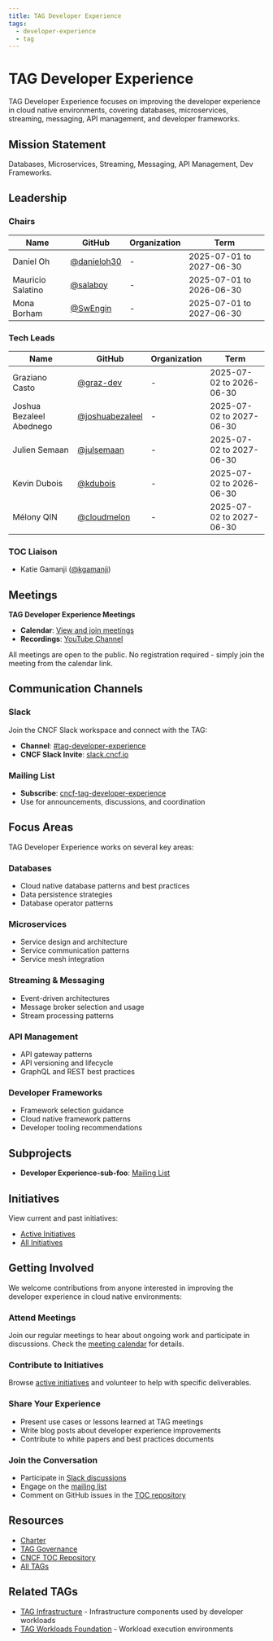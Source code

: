 ```yaml
---
title: TAG Developer Experience
tags:
  - developer-experience
  - tag
---
```


# TAG Developer Experience

TAG Developer Experience focuses on improving the developer experience in cloud native environments, covering databases, microservices, streaming, messaging, API management, and developer frameworks.

## Mission Statement

Databases, Microservices, Streaming, Messaging, API Management, Dev Frameworks.

## Leadership

### Chairs

| Name | GitHub | Organization | Term |
|------|--------|--------------|------|
| Daniel Oh | [@danieloh30](https://github.com/danieloh30) | - | 2025-07-01 to 2027-06-30 |
| Mauricio Salatino | [@salaboy](https://github.com/salaboy) | - | 2025-07-01 to 2026-06-30 |
| Mona Borham | [@SwEngin](https://github.com/SwEngin) | - | 2025-07-01 to 2027-06-30 |

### Tech Leads

| Name | GitHub | Organization | Term |
|------|--------|--------------|------|
| Graziano Casto | [@graz-dev](https://github.com/graz-dev) | - | 2025-07-02 to 2026-06-30 |
| Joshua Bezaleel Abednego | [@joshuabezaleel](https://github.com/joshuabezaleel) | - | 2025-07-02 to 2027-06-30 |
| Julien Semaan | [@julsemaan](https://github.com/julsemaan) | - | 2025-07-02 to 2027-06-30 |
| Kevin Dubois | [@kdubois](https://github.com/kdubois) | - | 2025-07-02 to 2026-06-30 |
| Mélony QIN | [@cloudmelon](https://github.com/cloudmelon) | - | 2025-07-02 to 2027-06-30 |

### TOC Liaison

- Katie Gamanji ([@kgamanji](https://github.com/kgamanji))

## Meetings

**TAG Developer Experience Meetings**

- **Calendar**: [View and join meetings](https://zoom-lfx.platform.linuxfoundation.org/meetings/tag-developer-experience?view=list)
- **Recordings**: [YouTube Channel](https://www.youtube.com/@CNCFTAGDeveloperExperience)

All meetings are open to the public. No registration required - simply join the meeting from the calendar link.

## Communication Channels

### Slack

Join the CNCF Slack workspace and connect with the TAG:

- **Channel**: [#tag-developer-experience](https://cloud-native.slack.com/archives/C08KGCXB458)
- **CNCF Slack Invite**: [slack.cncf.io](https://slack.cncf.io)

### Mailing List

- **Subscribe**: [cncf-tag-developer-experience](https://lists.cncf.io/g/cncf-tag-developer-experience/)
- Use for announcements, discussions, and coordination

## Focus Areas

TAG Developer Experience works on several key areas:

### Databases

- Cloud native database patterns and best practices
- Data persistence strategies
- Database operator patterns

### Microservices

- Service design and architecture
- Service communication patterns
- Service mesh integration

### Streaming & Messaging

- Event-driven architectures
- Message broker selection and usage
- Stream processing patterns

### API Management

- API gateway patterns
- API versioning and lifecycle
- GraphQL and REST best practices

### Developer Frameworks

- Framework selection guidance
- Cloud native framework patterns
- Developer tooling recommendations

## Subprojects

- **Developer Experience-sub-foo**: [Mailing List](https://lists.cncf.io/g/cncf-tag-developer-experience/)

## Initiatives

View current and past initiatives:

- [Active Initiatives](https://github.com/cncf/toc/issues?q=state%3Aopen+label%3Akind%2Finitiative+label%3Atag%2Fdeveloper-experience)
- [All Initiatives](https://github.com/cncf/toc/issues?q=label%3Akind%2Finitiative+label%3Atag%2Fdeveloper-experience)

## Getting Involved

We welcome contributions from anyone interested in improving the developer experience in cloud native environments:

### Attend Meetings

Join our regular meetings to hear about ongoing work and participate in discussions. Check the [meeting calendar](https://zoom-lfx.platform.linuxfoundation.org/meetings/tag-developer-experience?view=list) for details.

### Contribute to Initiatives

Browse [active initiatives](https://github.com/cncf/toc/issues?q=state%3Aopen+label%3Akind%2Finitiative+label%3Atag%2Fdeveloper-experience) and volunteer to help with specific deliverables.

### Share Your Experience

- Present use cases or lessons learned at TAG meetings
- Write blog posts about developer experience improvements
- Contribute to white papers and best practices documents

### Join the Conversation

- Participate in [Slack discussions](https://cloud-native.slack.com/archives/C08KGCXB458)
- Engage on the [mailing list](https://lists.cncf.io/g/cncf-tag-developer-experience/)
- Comment on GitHub issues in the [TOC repository](https://github.com/cncf/toc)

## Resources

- [Charter](https://github.com/cncf/toc/blob/main/tags/tag-developer-experience/charter.md)
- [TAG Governance](../../governance/tech-group-governance.md)
- [CNCF TOC Repository](https://github.com/cncf/toc)
- [All TAGs](../index.md)

## Related TAGs

- [TAG Infrastructure](../infrastructure/index.md) - Infrastructure components used by developer workloads
- [TAG Workloads Foundation](../workloads-foundation/index.md) - Workload execution environments